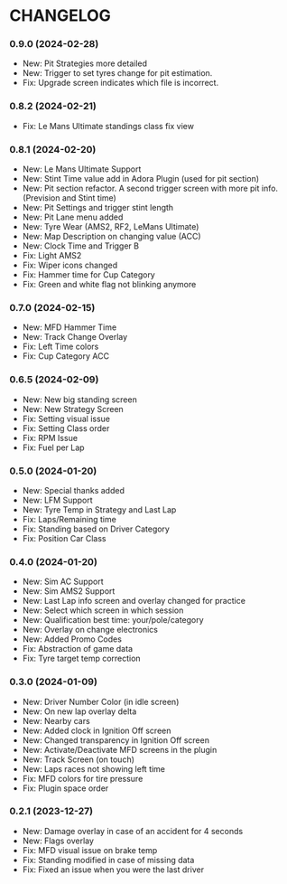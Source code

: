 # CHANGELOG
### 0.9.0 (2024-02-28)
- New: Pit Strategies more detailed
- New: Trigger to set tyres change for pit estimation.
- Fix: Upgrade screen indicates which file is incorrect.

### 0.8.2 (2024-02-21)
- Fix: Le Mans Ultimate standings class fix view

### 0.8.1 (2024-02-20)
- New: Le Mans Ultimate Support
- New: Stint Time value add in Adora Plugin (used for pit section)
- New: Pit section refactor. A second trigger screen with more pit info. (Prevision and Stint time)
- New: Pit Settings and trigger stint length
- New: Pit Lane menu added
- New: Tyre Wear (AMS2, RF2, LeMans Ultimate)
- New: Map Description on changing value (ACC)
- New: Clock Time and Trigger B
- Fix: Light AMS2
- Fix: Wiper icons changed
- Fix: Hammer time for Cup Category 
- Fix: Green and white flag not blinking anymore

### 0.7.0 (2024-02-15)
- New: MFD Hammer Time
- New: Track Change Overlay
- Fix: Left Time colors
- Fix: Cup Category ACC

### 0.6.5 (2024-02-09)
- New: New big standing screen
- New: New Strategy Screen
- Fix: Setting visual issue
- Fix: Setting Class order
- Fix: RPM Issue
- Fix: Fuel per Lap

### 0.5.0 (2024-01-20)
- New: Special thanks added
- New: LFM Support
- New: Tyre Temp in Strategy and Last Lap
- Fix: Laps/Remaining time
- Fix: Standing based on Driver Category
- Fix: Position Car Class

### 0.4.0 (2024-01-20)
- New: Sim AC Support
- New: Sim AMS2 Support
- New: Last Lap info screen and overlay changed for practice
- New: Select which screen in which session
- New: Qualification best time: your/pole/category
- New: Overlay on change electronics
- New: Added Promo Codes
- Fix: Abstraction of game data
- Fix: Tyre target temp correction

### 0.3.0 (2024-01-09)
- New: Driver Number Color (in idle screen)
- New: On new lap overlay delta
- New: Nearby cars
- New: Added clock in Ignition Off screen
- New: Changed transparency in Ignition Off screen
- New: Activate/Deactivate MFD screens in the plugin
- New: Track Screen (on touch)
- New: Laps races not showing left time
- Fix: MFD colors for tire pressure
- Fix: Plugin space order

### 0.2.1 (2023-12-27)
- New: Damage overlay in case of an accident for 4 seconds
- New: Flags overlay
- Fix: MFD visual issue on brake temp
- Fix: Standing modified in case of missing data
- Fix: Fixed an issue when you were the last driver
